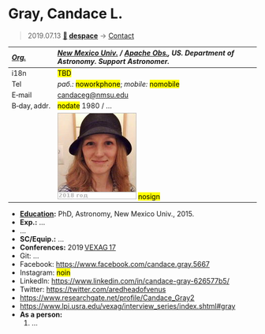 # Gray, Candace L.
> 2019.07.13 **[🚀](../index/index.md) [despace](index.md)** → [Contact](contact.md)

|*[Org.](contact.md)*|*[New Mexico Univ.](nmexico_univ.md) / [Apache Obs.](apache_obs.md), US. Department of Astronomy. Support Astronomer.*|
|:--|:--|
|i18n|<mark>TBD</mark>|
|Tel|*раб.:* <mark>noworkphone</mark>; *mobile:* <mark>nomobile</mark>|
|E‑mail|<candaceg@nmsu.edu>|
|B‑day, addr.|<mark>nodate</mark> 1980 / …|
||[![](f/contact/g/gray1_photo_thumb.jpg)](f/contact/g/gray1_photo.jpg) <mark>nosign</mark>|

   - **[Education](edu.md):** PhD, Astronomy, New Mexico Univ., 2015.
   - **Exp.:** …
   - …
   - **SC/Equip.:** …
   - **Conferences:** 2019 [VEXAG 17](vexag_2019.md)
   - Git: …
   - Facebook: <https://www.facebook.com/candace.gray.5667>
   - Instagram: <mark>noin</mark>
   - LinkedIn: <https://www.linkedin.com/in/candace-gray-626577b5/>
   - Twitter: <https://twitter.com/aredheadofvenus>
   - <https://www.researchgate.net/profile/Candace_Gray2>
   - <https://www.lpi.usra.edu/vexag/interview_series/index.shtml#gray>
   - **As a person:**
      1. …
